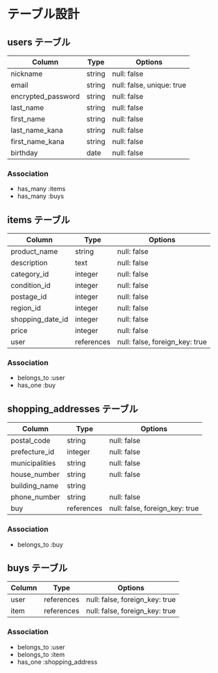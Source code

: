# テーブル設計

## users テーブル

| Column             | Type     | Options                   |
| ------------------ | ------   | -----------               |
| nickname           | string   | null: false               |
| email              | string   | null: false, unique: true |
| encrypted_password | string   | null: false               |
| last_name          | string   | null: false               |
| first_name         | string   | null: false               |
| last_name_kana     | string   | null: false               |
| first_name_kana    | string   | null: false               |
| birthday           | date     | null: false               |

### Association

- has_many :items
- has_many :buys

## items テーブル

| Column            | Type        | Options                        |
| ------            | ------      | -----------                    |
| product_name      | string      | null: false                    |
| description       | text        | null: false                    |
| category_id       | integer     | null: false                    |
| condition_id      | integer     | null: false                    |
| postage_id        | integer     | null: false                    |
| region_id         | integer     | null: false                    |
| shopping_date_id  | integer     | null: false                    |
| price             | integer     | null: false                    |
| user             | references  | null: false, foreign_key: true |



### Association

- belongs_to :user
- has_one :buy

## shopping_addresses テーブル

| Column           | Type       |Options                         |
| ------           | ---------- | ------------------------------ |
| postal_code      | string     | null: false                    |
| prefecture_id    | integer    | null: false                    |
| municipalities   | string     | null: false                    |
| house_number     | string     | null: false                    |
| building_name    | string     |                                |
| phone_number     | string     | null: false                    |
| buy              | references | null: false, foreign_key: true |

### Association

- belongs_to :buy

## buys テーブル

| Column    | Type       |Options                         |
| ------    | ---------- | ------------------------------ |
| user      | references | null: false, foreign_key: true |
| item      | references | null: false, foreign_key: true |

### Association

- belongs_to :user
- belongs_to :item
- has_one :shopping_address